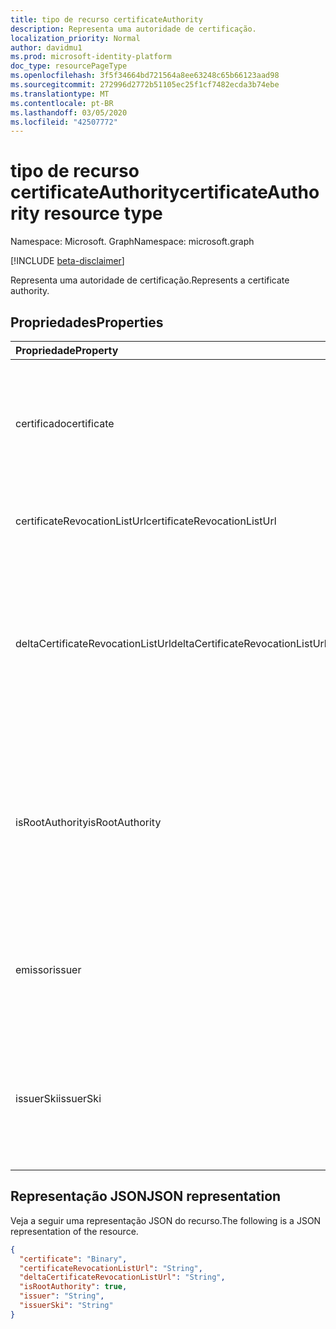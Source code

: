 ```yaml
---
title: tipo de recurso certificateAuthority
description: Representa uma autoridade de certificação.
localization_priority: Normal
author: davidmu1
ms.prod: microsoft-identity-platform
doc_type: resourcePageType
ms.openlocfilehash: 3f5f34664bd721564a8ee63248c65b66123aad98
ms.sourcegitcommit: 272996d2772b51105ec25f1cf7482ecda3b74ebe
ms.translationtype: MT
ms.contentlocale: pt-BR
ms.lasthandoff: 03/05/2020
ms.locfileid: "42507772"
---
```

# <a name="certificateauthority-resource-type"></a><span data-ttu-id="04ffc-103">tipo de recurso certificateAuthority</span><span class="sxs-lookup"><span data-stu-id="04ffc-103">certificateAuthority resource type</span></span>

<span data-ttu-id="04ffc-104">Namespace: Microsoft. Graph</span><span class="sxs-lookup"><span data-stu-id="04ffc-104">Namespace: microsoft.graph</span></span>

[!INCLUDE [beta-disclaimer](../../includes/beta-disclaimer.md)]

<span data-ttu-id="04ffc-105">Representa uma autoridade de certificação.</span><span class="sxs-lookup"><span data-stu-id="04ffc-105">Represents a certificate authority.</span></span>

## <a name="properties"></a><span data-ttu-id="04ffc-106">Propriedades</span><span class="sxs-lookup"><span data-stu-id="04ffc-106">Properties</span></span>

| <span data-ttu-id="04ffc-107">Propriedade</span><span class="sxs-lookup"><span data-stu-id="04ffc-107">Property</span></span>     | <span data-ttu-id="04ffc-108">Tipo</span><span class="sxs-lookup"><span data-stu-id="04ffc-108">Type</span></span>        | <span data-ttu-id="04ffc-109">Descrição</span><span class="sxs-lookup"><span data-stu-id="04ffc-109">Description</span></span> |
|:-------------|:------------|:------------|
|<span data-ttu-id="04ffc-110">certificado</span><span class="sxs-lookup"><span data-stu-id="04ffc-110">certificate</span></span>|<span data-ttu-id="04ffc-111">Binário</span><span class="sxs-lookup"><span data-stu-id="04ffc-111">Binary</span></span>|<span data-ttu-id="04ffc-112">Obrigatório.</span><span class="sxs-lookup"><span data-stu-id="04ffc-112">Required.</span></span> <span data-ttu-id="04ffc-113">A cadeia de caracteres codificada em base64 que representa o certificado público.</span><span class="sxs-lookup"><span data-stu-id="04ffc-113">The base64 encoded string representing the public certificate.</span></span>|
|<span data-ttu-id="04ffc-114">certificateRevocationListUrl</span><span class="sxs-lookup"><span data-stu-id="04ffc-114">certificateRevocationListUrl</span></span>|<span data-ttu-id="04ffc-115">String</span><span class="sxs-lookup"><span data-stu-id="04ffc-115">String</span></span>|<span data-ttu-id="04ffc-116">A URL da lista de certificados revogados.</span><span class="sxs-lookup"><span data-stu-id="04ffc-116">The URL of the certificate revocation list.</span></span>|
|<span data-ttu-id="04ffc-117">deltaCertificateRevocationListUrl</span><span class="sxs-lookup"><span data-stu-id="04ffc-117">deltaCertificateRevocationListUrl</span></span>|<span data-ttu-id="04ffc-118">String</span><span class="sxs-lookup"><span data-stu-id="04ffc-118">String</span></span>|<span data-ttu-id="04ffc-119">A URL contém a lista de todos os certificados revogados desde a última vez que uma lista de revocaton de certificados completo foi criada.</span><span class="sxs-lookup"><span data-stu-id="04ffc-119">The URL contains the list of all revoked certificates since the last time a full certificate revocaton list was created.</span></span>|
|<span data-ttu-id="04ffc-120">isRootAuthority</span><span class="sxs-lookup"><span data-stu-id="04ffc-120">isRootAuthority</span></span>|<span data-ttu-id="04ffc-121">Boolean</span><span class="sxs-lookup"><span data-stu-id="04ffc-121">Boolean</span></span>|<span data-ttu-id="04ffc-122">Obrigatório.</span><span class="sxs-lookup"><span data-stu-id="04ffc-122">Required.</span></span> <span data-ttu-id="04ffc-123">**true** se o certificado confiável é uma autoridade raiz, **false** se o certificado confiável é uma autoridade intermediária.</span><span class="sxs-lookup"><span data-stu-id="04ffc-123">**true** if the trusted certificate is a root authority, **false** if the trusted certificate is an intermediate authority.</span></span>|
|<span data-ttu-id="04ffc-124">emissor</span><span class="sxs-lookup"><span data-stu-id="04ffc-124">issuer</span></span>|<span data-ttu-id="04ffc-125">String</span><span class="sxs-lookup"><span data-stu-id="04ffc-125">String</span></span>|<span data-ttu-id="04ffc-126">O emissor do certificado, calculado com base no valor do **certificado** .</span><span class="sxs-lookup"><span data-stu-id="04ffc-126">The issuer of the certificate, calculated from the **certificate** value.</span></span> <span data-ttu-id="04ffc-127">Somente leitura.</span><span class="sxs-lookup"><span data-stu-id="04ffc-127">Read-only.</span></span> |
|<span data-ttu-id="04ffc-128">issuerSki</span><span class="sxs-lookup"><span data-stu-id="04ffc-128">issuerSki</span></span>|<span data-ttu-id="04ffc-129">String</span><span class="sxs-lookup"><span data-stu-id="04ffc-129">String</span></span>|<span data-ttu-id="04ffc-130">O identificador de chave de entidade do certificado, calculado com base no valor do **certificado** .</span><span class="sxs-lookup"><span data-stu-id="04ffc-130">The subject key identifier of the certificate, calculated from the **certificate** value.</span></span> <span data-ttu-id="04ffc-131">Somente leitura.</span><span class="sxs-lookup"><span data-stu-id="04ffc-131">Read-only.</span></span>|

## <a name="json-representation"></a><span data-ttu-id="04ffc-132">Representação JSON</span><span class="sxs-lookup"><span data-stu-id="04ffc-132">JSON representation</span></span>

<span data-ttu-id="04ffc-133">Veja a seguir uma representação JSON do recurso.</span><span class="sxs-lookup"><span data-stu-id="04ffc-133">The following is a JSON representation of the resource.</span></span>

<!-- {
  "blockType": "resource",
  "optionalProperties": [

  ],
  "@odata.type": "microsoft.graph.certificateAuthority",
  "baseType": null
}-->

```json
{
  "certificate": "Binary",
  "certificateRevocationListUrl": "String",
  "deltaCertificateRevocationListUrl": "String",
  "isRootAuthority": true,
  "issuer": "String",
  "issuerSki": "String"
}
```

<!-- uuid: 16cd6b66-4b1a-43a1-adaf-3a886856ed98
2019-02-04 14:57:30 UTC -->
<!-- {
  "type": "#page.annotation",
  "description": "certificateAuthority resource",
  "keywords": "",
  "section": "documentation",
  "tocPath": ""
}-->